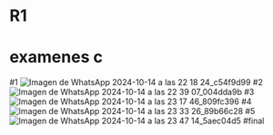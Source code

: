 # R1

# examenes c
#1
![Imagen de WhatsApp 2024-10-14 a las 22 18 24_c54f9d99](https://github.com/user-attachments/assets/75d6b87d-3a2c-4754-96ab-a82f262dc9b5)
#2
![Imagen de WhatsApp 2024-10-14 a las 22 39 07_004dda9b](https://github.com/user-attachments/assets/5cef0e76-ad82-4967-8a90-54492e5be91d)
#3
![Imagen de WhatsApp 2024-10-14 a las 23 17 46_809fc396](https://github.com/user-attachments/assets/befc88d9-d561-464e-adcd-953af70ea4f5)
#4
![Imagen de WhatsApp 2024-10-14 a las 23 33 26_89b66c28](https://github.com/user-attachments/assets/86d85eb9-936a-47e2-8451-42bd452a5111)
#5
![Imagen de WhatsApp 2024-10-14 a las 23 47 14_5aec04d5](https://github.com/user-attachments/assets/802a6be9-0110-4168-8770-5e541eebf91f)
#final
